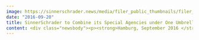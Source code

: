 ```yaml
---
image: https://sinnerschrader.news/media/filer_public_thumbnails/filer_public/40/f0/40f0eec0-09c8-441e-bc9f-b1529352dcc1/logo_sinnerschradercommerce-sinnerschraderswipe.png__480x288_q85_crop_subsampling-2_upscale.png
date: "2016-09-20"
title: SinnerSchrader to Combine its Special Agencies under One Umbrella Brand in Future
content: <div class="newsbody"><p><strong>Hamburg, September 2016 </strong>– The Commerce Plus agency is changing its name to SinnerSchrader Commerce. The two mobile specialists, SinnerSchrader Mobile and Swipe, will become SinnerSchrader Swipe. This means that all of the Group’s service providers are formally unified under the umbrella brand of SinnerSchrader.</p><p>With this harmonisation of the names of its digital commerce and mobile specialists, SinnerSchrader is once again positioning itself more clearly as a full-service partner for digital transformation. With a shared market presence, marketing, new business management and support for key clients will be handled centrally.</p><p>“With more than 500 employees, SinnerSchrader is one of the very few players to have been proved to successfully meet the strongly growing demand for digital consultancy and marketing services. With an unified market presence and central client management we are greatly reducing complexity on all sides,” explained Matthias Schrader, CEO of SinnerSchrader.</p><p>“Since 1996 SinnerSchrader has been a pioneer in the field of digital commerce. We are now combining this expertise in SinnerSchrader Commerce&#58; starting with advice and set-up in the leading e-commerce systems right up to shop management,” added Frank Giesler, Managing Director of SinnerSchrader Commerce.</p><p>Sven Schmiede and Christoph Mörl (Managing Directors of SinnerSchrader Swipe) pointed out&#58; “With this name change we are laying the foundations for the next growth stage in the booming mobile market, in which we are already the number one today according to this year’s agency ranking. We want to use mobile applications that add value to integrate digital solutions in people’s everyday lives, from their smart phones to connected devices.”</p><p>Under its new name, SinnerSchrader Commerce will also take over the Prague location and with immediate effect provide digital commerce advice, UX design and production services in its Hamburg, Hanover and Prague offices.</p><p><strong>About SinnerSchrader Commerce</strong></p><p>SinnerSchrader Commerce develops and supports innovative digital commerce solutions that please consumers and help companies to achieve long-term competitive advantages. Creativity in all disciplines and performance-related work make the agency a strong partner for companies such as Tchibo, Telefónica, HSE24, Görtz and Depot.</p><p>Working as a team with clients and partners, SinnerSchrader Commerce supplies innovative solutions for tried-and-tested technological standards and reliable service, from strategic advice and the conception and implementation of digital commerce platforms and web shops, right up to management and operation.</p><p><a href="http&#58;//sinnerschradercommerce.com/">http&#58;//sinnerschradercommerce.com</a></p><p><strong>About SinnerSchrader Swipe</strong></p><p>SinnerSchrader Swipe is a studio for innovative, digital solutions based in Hamburg and Berlin. The result of the amalgamation of the Hamburg companies Swipe and SinnerSchrader Mobile, the company combines its core skills in the fields of mobile marketing, user experience, user interface design and mobile development. SinnerSchrader Swipe offers digital agency services with a focus on mobile service creation.</p><p>The digital studio’s portfolio includes companies from various sectors, such as mobility, lifestyle, health, telecommunications and FMCG. Well-known clients include Red Bull, O2, Payback, Raumfeld and Der Spiegel.</p><p><a href="http&#58;//sinnerschraderswipe.com/">http&#58;//sinnerschraderswipe.com</a></p><p><a class="news-backlink" href="/en/"><svg class="svg-ico svg-ico--arrow-left"><use xlink&#58;href="#arrow-down"></use></svg>Back to the overview</a></p></div>
---
```

